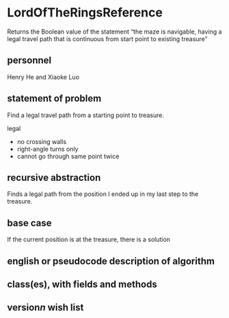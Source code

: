 # LordOfTheRingsReference

Returns the Boolean value of the statement “the maze is navigable, having a legal travel path that is continuous from start point to existing treasure”

## personnel
Henry He and Xiaoke Luo

## statement of problem

Find a legal travel path from a starting point to treasure.

legal
 * no crossing walls
 * right-angle turns only
 * cannot go through same point twice

## recursive abstraction

Finds a legal path from the position I ended up in my last step to the treasure.

## base case

If the current position is at the treasure, there is a solution

## english or pseudocode description of algorithm
## class(es), with fields and methods
## version*n* wish list
